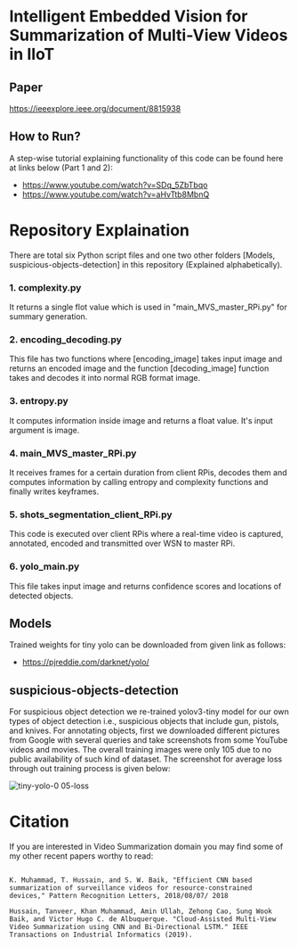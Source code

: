 # Intelligent Embedded Vision for Summarization of Multi-View Videos in IIoT

## Paper
https://ieeexplore.ieee.org/document/8815938



## How to Run? 
A step-wise tutorial explaining functionality of this code can be found here at links below (Part 1 and 2):
 - https://www.youtube.com/watch?v=SDq_5ZbTbqo
 - https://www.youtube.com/watch?v=aHvTtb8MbnQ

# Repository Explaination
There are total six Python script files and one two other folders [Models, suspicious-objects-detection] in this repository (Explained alphabetically).

### 1. complexity.py

It returns a single flot value which is used in "main_MVS_master_RPi.py" for summary generation.

### 2. encoding_decoding.py

This file has two functions where [encoding_image] takes input image and returns an encoded image and the function [decoding_image] function takes and decodes it into normal RGB format image.

### 3. entropy.py

It computes information inside image and returns a float value. It's input argument is image.

### 4. main_MVS_master_RPi.py

It receives frames for a certain duration from client RPis, decodes them and computes information by calling entropy and complexity functions and finally writes keyframes.

### 5. shots_segmentation_client_RPi.py

This code is executed over client RPis where a real-time video is captured, annotated, encoded and transmitted over WSN to master RPi.

### 6. yolo_main.py

This file takes input image and returns confidence scores and locations of detected objects.

## Models

Trained weights for tiny yolo can be downloaded from given link as follows:
- https://pjreddie.com/darknet/yolo/

## suspicious-objects-detection

For suspicious object detection we re-trained yolov3-tiny model for our own types of object detection i.e., suspicious objects that include gun, pistols, and knives. For annotating objects, first we downloaded different pictures from Google with several queries and take screenshots from some YouTube videos and movies. The overall training images were only 105 due to no public availability of such kind of dataset. The screenshot for average loss through out training process is given below:

![tiny-yolo-0 05-loss](https://user-images.githubusercontent.com/40714349/64930457-e49b6400-d86b-11e9-9635-a5dd00e25b24.png)






# Citation

If you are interested in Video Summarization domain you may find some of my other recent papers worthy to read:
<pre>
<code>
K. Muhammad, T. Hussain, and S. W. Baik, "Efficient CNN based summarization of surveillance videos for resource-constrained devices," Pattern Recognition Letters, 2018/08/07/ 2018

Hussain, Tanveer, Khan Muhammad, Amin Ullah, Zehong Cao, Sung Wook Baik, and Victor Hugo C. de Albuquerque. "Cloud-Assisted Multi-View Video Summarization using CNN and Bi-Directional LSTM." IEEE Transactions on Industrial Informatics (2019).
</code>
</pre>
